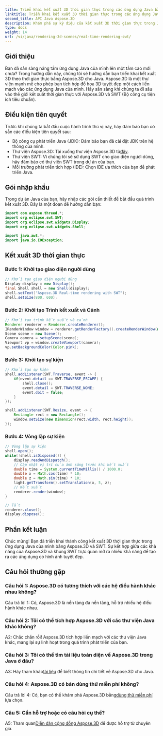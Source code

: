 ```yaml
---
title: Triển khai kết xuất 3D thời gian thực trong các ứng dụng Java bằng SWT
linktitle: Triển khai kết xuất 3D thời gian thực trong các ứng dụng Java bằng SWT
second_title: API Java Aspose.3D
description: Khám phá sự kỳ diệu của kết xuất 3D thời gian thực trong Java với Aspose.3D. Tạo các ứng dụng trực quan tuyệt đẹp một cách dễ dàng.
type: docs
weight: 14
url: /vi/java/rendering-3d-scenes/real-time-rendering-swt/
---
```

## Giới thiệu

Bạn đã sẵn sàng nâng tầm ứng dụng Java của mình lên một tầm cao mới chưa? Trong hướng dẫn này, chúng tôi sẽ hướng dẫn bạn triển khai kết xuất 3D theo thời gian thực bằng Aspose.3D cho Java. Aspose.3D là một thư viện mạnh mẽ cho phép bạn tích hợp đồ họa 3D tuyệt đẹp một cách liền mạch vào các ứng dụng Java của mình. Hãy sẵn sàng khi chúng ta đi sâu vào thế giới kết xuất thời gian thực với Aspose.3D và SWT (Bộ công cụ tiện ích tiêu chuẩn).

## Điều kiện tiên quyết

Trước khi chúng ta bắt đầu cuộc hành trình thú vị này, hãy đảm bảo bạn có sẵn các điều kiện tiên quyết sau:

- Bộ công cụ phát triển Java (JDK): Đảm bảo bạn đã cài đặt JDK trên hệ thống của mình.
-  Thư viện Aspose.3D: Tải xuống thư viện Aspose.3D từ[đây](https://releases.aspose.com/3d/java/).
- Thư viện SWT: Vì chúng tôi sẽ sử dụng SWT cho giao diện người dùng, hãy đảm bảo có thư viện SWT trong dự án của bạn.
- Môi trường phát triển tích hợp (IDE): Chọn IDE ưa thích của bạn để phát triển Java.

## Gói nhập khẩu

Trong dự án Java của bạn, hãy nhập các gói cần thiết để bắt đầu quá trình kết xuất 3D. Đây là một đoạn để hướng dẫn bạn:

```java
import com.aspose.threed.*;
import org.eclipse.swt.SWT;
import org.eclipse.swt.widgets.Display;
import org.eclipse.swt.widgets.Shell;

import java.awt.*;
import java.io.IOException;
```

## Kết xuất 3D thời gian thực

### Bước 1: Khởi tạo giao diện người dùng
```java
// Khởi tạo giao diện người dùng
Display display = new Display();
final Shell shell = new Shell(display);
shell.setText("Aspose.3D Real-time rendering with SWT");
shell.setSize(800, 600);
```

### Bước 2: Khởi tạo Trình kết xuất và Cảnh
```java
// Khởi tạo trình kết xuất và cảnh
Renderer renderer = Renderer.createRenderer();
IRenderWindow window = renderer.getRenderFactory().createRenderWindow(new RenderParameters(), WindowHandle.fromWin32(shell.handle));
Scene scene = new Scene();
Camera camera = setupScene(scene);
Viewport vp = window.createViewport(camera);
vp.setBackgroundColor(Color.pink);
```

### Bước 3: Khởi tạo sự kiện
```java
// Khởi tạo sự kiện
shell.addListener(SWT.Traverse, event -> {
    if(event.detail == SWT.TRAVERSE_ESCAPE) {
        shell.close();
        event.detail = SWT.TRAVERSE_NONE;
        event.doit = false;
    }
});

shell.addListener(SWT.Resize, event -> {
    Rectangle rect = new Rectangle();
    window.setSize(new Dimension(rect.width, rect.height));
});
```

### Bước 4: Vòng lặp sự kiện
```java
// Vòng lặp sự kiện
shell.open();
while(!shell.isDisposed()) {
    display.readAndDispatch();
    // Cập nhật vị trí của ánh sáng trước khi kết xuất
    double time = System.currentTimeMillis() / 1000.0;
    double x = Math.cos(time) * 10;
    double z = Math.sin(time) * 10;
    light.getTransform().setTranslation(x, 5, z);
    // Kết xuất
    renderer.render(window);
}

// Tắt
renderer.close();
display.dispose();
```

## Phần kết luận

Chúc mừng! Bạn đã triển khai thành công kết xuất 3D thời gian thực trong ứng dụng Java của mình bằng Aspose.3D và SWT. Sự kết hợp giữa các khả năng của Aspose.3D và khung SWT trực quan mở ra nhiều khả năng để tạo ra các ứng dụng có hình ảnh tuyệt đẹp.

## Câu hỏi thường gặp

### Câu hỏi 1: Aspose.3D có tương thích với các hệ điều hành khác nhau không?

Câu trả lời 1: Có, Aspose.3D là nền tảng đa nền tảng, hỗ trợ nhiều hệ điều hành khác nhau.

### Câu hỏi 2: Tôi có thể tích hợp Aspose.3D với các thư viện Java khác không?

A2: Chắc chắn rồi! Aspose.3D tích hợp liền mạch với các thư viện Java khác, mang lại sự linh hoạt trong quá trình phát triển của bạn.

### Câu hỏi 3: Tôi có thể tìm tài liệu toàn diện về Aspose.3D trong Java ở đâu?

 A3: Hãy tham khảo[tài liệu](https://reference.aspose.com/3d/java/) để biết thông tin chi tiết về Aspose.3D cho Java.

### Câu hỏi 4: Aspose.3D có bản dùng thử miễn phí không?

 Câu trả lời 4: Có, bạn có thể khám phá Aspose.3D bằng[dùng thử miễn phí](https://releases.aspose.com/) lựa chọn.

### Câu 5: Cần hỗ trợ hoặc có câu hỏi cụ thể?

A5: Tham quan[Diễn đàn cộng đồng Aspose.3D](https://forum.aspose.com/c/3d/18) để được hỗ trợ từ chuyên gia.